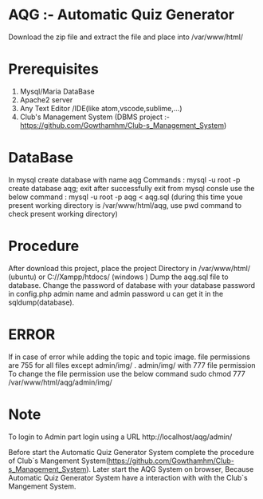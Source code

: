 # AQG :- Automatic Quiz Generator

Download the zip file and extract the file and place into /var/www/html/

# Prerequisites

1. Mysql/Maria DataBase
2. Apache2 server
3. Any Text Editor /IDE(like atom,vscode,sublime,...)
4. Club's Management System (DBMS project :- https://github.com/Gowthamhm/Club-s_Management_System)


# DataBase

In mysql create database with name aqg
Commands :
mysql -u root -p
create database aqg;
exit
after successfully exit from mysql consle use the below command :
mysql -u root -p aqg < aqg.sql (during this time youe present working directory is /var/www/html/aqg, use pwd command to check present working directory)

# Procedure

 After download this project, place the project Directory in /var/www/html/ (ubuntu) or C://Xampp/htdocs/ (windows ) Dump the aqg.sql file to database.
 Change the password of database with your database password in config.php admin name and admin password u can get it in the sqldump(database).


# ERROR

If in case of  error while adding the topic and topic image.
file permissions are 755 for all files except admin/img/ .
admin/img/ with 777 file permission
To change the file permission use the below command 
sudo chmod 777 /var/www/html/aqg/admin/img/


# Note

To login to Admin part login using a URL http://localhost/aqg/admin/

Before start the Automatic Quiz Generator System complete the procedure of Club\`s Mangement System(https://github.com/Gowthamhm/Club-s_Management_System). Later start the AQG System on browser, Because Automatic Quiz Generator System have a interaction with  with the Club\`s Mangement System.
